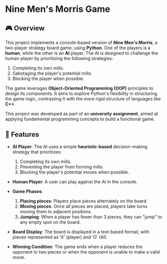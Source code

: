 # Nine Men's Morris Game

## 🎮 Overview

This project implements a console-based version of **Nine Men's Morris**, a two-player strategy board game, using **Python**. One of the players is a **human**, while the other is an **AI** player. The AI is designed to challenge the human player by prioritizing the following strategies:
1. Completing its own mills.
2. Sabotaging the player's potential mills.
3. Blocking the player when possible.

The game leverages **Object-Oriented Programming (OOP)** principles to design its components. It aims to explore Python's flexibility in structuring the game logic, contrasting it with the more rigid structure of languages like **C++**.

This project was developed as part of an **university assignment**, aimed at applying fundamental programming concepts to build a functional game.

## 🌟 Features

- **AI Player**: The AI uses a simple **heuristic-based** decision-making strategy that prioritizes:
  1. Completing its own mills.
  2. Preventing the player from forming mills.
  3. Blocking the player's potential moves when possible.

- **Human Player**: A user can play against the AI in the console.

- **Game Phases**:
  1. **Placing pieces**: Players place pieces alternately on the board.
  2. **Moving pieces**: Once all pieces are placed, players take turns moving them to adjacent positions.
  3. **Jumping**: When a player has fewer than 3 pieces, they can "jump" to any empty spot on the board.

- **Board Display**: The board is displayed in a text-based format, with pieces represented as ‘X’ (player) and ‘O’ (AI).

- **Winning Condition**: The game ends when a player reduces the opponent to two pieces or when the opponent is unable to make a valid move.



